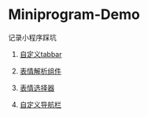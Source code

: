 # Miniprogram-Demo

记录小程序踩坑

1. [自定义tabbar](custom-tabbar)

2. [表情解析组件](emoji-parser)

3. [表情选择器](emoji-picker)

3. [自定义导航栏](custom-navigation)

